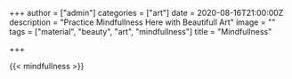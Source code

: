 +++
author = ["admin"]
categories = ["art"]
date = 2020-08-16T21:00:00Z
description = "Practice Mindfullness Here with Beautifull Art"
image = ""
tags = ["material", "beauty", "art", "mindfullness"]
title = "Mindfullness"

+++

{{< mindfullness >}}